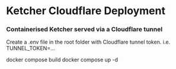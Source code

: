 # Ketcher Cloudflare Deployment

### Containerised Ketcher served via a Cloudflare tunnel

Create a .env file in the root folder with Cloudflare tunnel token. i.e. TUNNEL_TOKEN=...

  docker compose build
  docker compose up -d
